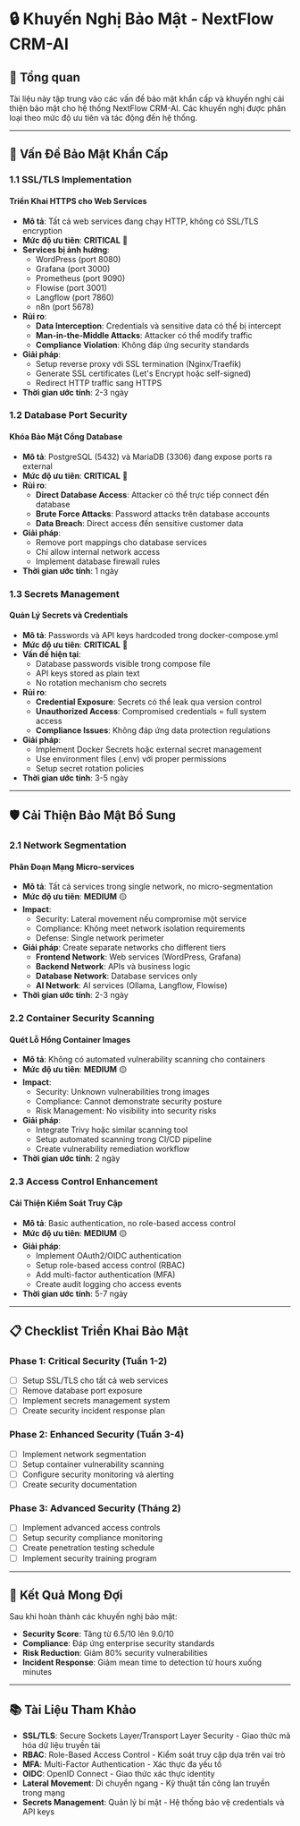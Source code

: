 # 🔒 Khuyến Nghị Bảo Mật - NextFlow CRM-AI

## 🎯 Tổng quan
Tài liệu này tập trung vào các vấn đề bảo mật khẩn cấp và khuyến nghị cải thiện bảo mật cho hệ thống NextFlow CRM-AI. Các khuyến nghị được phân loại theo mức độ ưu tiên và tác động đến hệ thống.

---

## 🚨 Vấn Đề Bảo Mật Khẩn Cấp

### 1.1 SSL/TLS Implementation

#### **Triển Khai HTTPS cho Web Services**
- **Mô tả**: Tất cả web services đang chạy HTTP, không có SSL/TLS encryption
- **Mức độ ưu tiên**: **CRITICAL** 🔴
- **Services bị ảnh hưởng**:
  - WordPress (port 8080)
  - Grafana (port 3000)
  - Prometheus (port 9090)
  - Flowise (port 3001)
  - Langflow (port 7860)
  - n8n (port 5678)
- **Rủi ro**:
  - **Data Interception**: Credentials và sensitive data có thể bị intercept
  - **Man-in-the-Middle Attacks**: Attacker có thể modify traffic
  - **Compliance Violation**: Không đáp ứng security standards
- **Giải pháp**: 
  - Setup reverse proxy với SSL termination (Nginx/Traefik)
  - Generate SSL certificates (Let's Encrypt hoặc self-signed)
  - Redirect HTTP traffic sang HTTPS
- **Thời gian ước tính**: 2-3 ngày

### 1.2 Database Port Security

#### **Khóa Bảo Mật Cổng Database**
- **Mô tả**: PostgreSQL (5432) và MariaDB (3306) đang expose ports ra external
- **Mức độ ưu tiên**: **CRITICAL** 🔴
- **Rủi ro**:
  - **Direct Database Access**: Attacker có thể trực tiếp connect đến database
  - **Brute Force Attacks**: Password attacks trên database accounts
  - **Data Breach**: Direct access đến sensitive customer data
- **Giải pháp**:
  - Remove port mappings cho database services
  - Chỉ allow internal network access
  - Implement database firewall rules
- **Thời gian ước tính**: 1 ngày

### 1.3 Secrets Management

#### **Quản Lý Secrets và Credentials**
- **Mô tả**: Passwords và API keys hardcoded trong docker-compose.yml
- **Mức độ ưu tiên**: **CRITICAL** 🔴
- **Vấn đề hiện tại**:
  - Database passwords visible trong compose file
  - API keys stored as plain text
  - No rotation mechanism cho secrets
- **Rủi ro**:
  - **Credential Exposure**: Secrets có thể leak qua version control
  - **Unauthorized Access**: Compromised credentials = full system access
  - **Compliance Issues**: Không đáp ứng data protection regulations
- **Giải pháp**:
  - Implement Docker Secrets hoặc external secret management
  - Use environment files (.env) với proper permissions
  - Setup secret rotation policies
- **Thời gian ước tính**: 3-5 ngày

---

## 🛡️ Cải Thiện Bảo Mật Bổ Sung

### 2.1 Network Segmentation

#### **Phân Đoạn Mạng Micro-services**
- **Mô tả**: Tất cả services trong single network, no micro-segmentation
- **Mức độ ưu tiên**: **MEDIUM** 🟡
- **Impact**:
  - Security: Lateral movement nếu compromise một service
  - Compliance: Không meet network isolation requirements
  - Defense: Single network perimeter
- **Giải pháp**: Create separate networks cho different tiers
  - **Frontend Network**: Web services (WordPress, Grafana)
  - **Backend Network**: APIs và business logic
  - **Database Network**: Database services only
  - **AI Network**: AI services (Ollama, Langflow, Flowise)
- **Thời gian ước tính**: 2-3 ngày

### 2.2 Container Security Scanning

#### **Quét Lỗ Hổng Container Images**
- **Mô tả**: Không có automated vulnerability scanning cho containers
- **Mức độ ưu tiên**: **MEDIUM** 🟡
- **Impact**:
  - Security: Unknown vulnerabilities trong images
  - Compliance: Cannot demonstrate security posture
  - Risk Management: No visibility into security risks
- **Giải pháp**: 
  - Integrate Trivy hoặc similar scanning tool
  - Setup automated scanning trong CI/CD pipeline
  - Create vulnerability remediation workflow
- **Thời gian ước tính**: 2 ngày

### 2.3 Access Control Enhancement

#### **Cải Thiện Kiểm Soát Truy Cập**
- **Mô tả**: Basic authentication, no role-based access control
- **Mức độ ưu tiên**: **MEDIUM** 🟡
- **Giải pháp**:
  - Implement OAuth2/OIDC authentication
  - Setup role-based access control (RBAC)
  - Add multi-factor authentication (MFA)
  - Create audit logging cho access events
- **Thời gian ước tính**: 5-7 ngày

---

## 📋 Checklist Triển Khai Bảo Mật

### Phase 1: Critical Security (Tuần 1-2)
- [ ] Setup SSL/TLS cho tất cả web services
- [ ] Remove database port exposure
- [ ] Implement secrets management system
- [ ] Create security incident response plan

### Phase 2: Enhanced Security (Tuần 3-4)
- [ ] Implement network segmentation
- [ ] Setup container vulnerability scanning
- [ ] Configure security monitoring và alerting
- [ ] Create security documentation

### Phase 3: Advanced Security (Tháng 2)
- [ ] Implement advanced access controls
- [ ] Setup security compliance monitoring
- [ ] Create penetration testing schedule
- [ ] Implement security training program

---

## 🎯 Kết Quả Mong Đợi

Sau khi hoàn thành các khuyến nghị bảo mật:
- **Security Score**: Tăng từ 6.5/10 lên 9.0/10
- **Compliance**: Đáp ứng enterprise security standards
- **Risk Reduction**: Giảm 80% security vulnerabilities
- **Incident Response**: Giảm mean time to detection từ hours xuống minutes

---

## 📚 Tài Liệu Tham Khảo

- **SSL/TLS**: Secure Sockets Layer/Transport Layer Security - Giao thức mã hóa dữ liệu truyền tải
- **RBAC**: Role-Based Access Control - Kiểm soát truy cập dựa trên vai trò
- **MFA**: Multi-Factor Authentication - Xác thực đa yếu tố
- **OIDC**: OpenID Connect - Giao thức xác thực identity
- **Lateral Movement**: Di chuyển ngang - Kỹ thuật tấn công lan truyền trong mạng
- **Secrets Management**: Quản lý bí mật - Hệ thống bảo vệ credentials và API keys